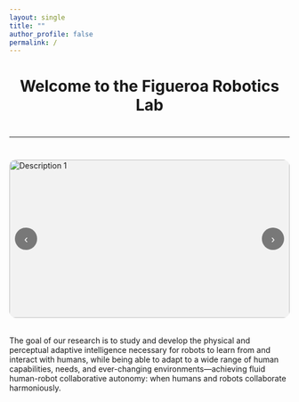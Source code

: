 ```yaml
---
layout: single
title: ""
author_profile: false
permalink: /
---
```

<h1 style="text-align: center;"><strong>Welcome to the Figueroa Robotics Lab</strong></h1>

<hr style="margin: 40px 0;">


<!-- ====== PHOTO SLIDER ====== -->
<div class="slider" aria-label="Photo gallery">
  <button class="nav prev" aria-label="Previous slide">‹</button>

  <div class="track" role="region" aria-live="polite">
    <img src="{{ '/assets/images/IMG_4148.JPG' | relative_url }}" alt="Description 1" class="slide current">
    <img src="{{ '/assets/images/IMG_4148.JPG' | relative_url }}" alt="Description 2" class="slide">
    <img src="{{ '/assets/images/IMG_4148.JPG' | relative_url }}" alt="Description 3" class="slide">
  </div>

  <button class="nav next" aria-label="Next slide">›</button>

  <div class="dots" role="tablist" aria-label="Choose slide"></div>
</div>

<style>
/* ====== Slider Styles ====== */
.slider {
  position: relative;
  max-width: 900px;
  margin: 2rem auto;
  overflow: hidden;
  border-radius: 12px;
  /* ensures the slider has height even if an image path is wrong */
  aspect-ratio: 16/9;
  background: #f2f2f2;
}
.track {
  display: flex;
  height: 100%;
  transition: transform 300ms ease;
}
.slide {
  width: 100%;
  height: 100%;
  flex: 0 0 100%;
  object-fit: cover;
  display: block;
}
.nav {
  position: absolute;
  top: 50%;
  translate: 0 -50%;
  border: none;
  background: rgba(0,0,0,0.5);
  color: #fff;
  width: 40px; height: 40px;
  border-radius: 50%;
  cursor: pointer;
  font-size: 20px;
}
.prev { left: 10px; }
.next { right: 10px; }
.dots {
  position: absolute; left: 50%; bottom: 10px; translate: -50% 0;
  display: flex; gap: 6px;
}
.dots button {
  width: 10px; height: 10px; border-radius: 50%;
  border: none; background: rgba(0,0,0,0.35);
  cursor: pointer;
}
.dots button[aria-selected="true"] { background: black; }
</style>

<!-- Load slider JS from assets (more reliable than inline script in Markdown) -->
<script src="{{ '/assets/js/slider.js' | relative_url }}" defer></script>


<p>
The goal of our research is to study and develop the physical and perceptual adaptive intelligence necessary for robots to learn from and interact with humans, while being able to adapt to a wide range of human capabilities, needs, and ever-changing environments—achieving fluid human-robot collaborative autonomy: when humans and robots collaborate harmoniously.
</p>

